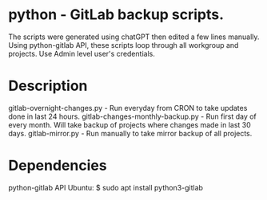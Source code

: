 # python - GitLab backup scripts.

The scripts were generated using chatGPT then edited a few lines manually. Using python-gitlab API, these scripts loop through all workgroup and projects. Use Admin level user's credentials.

# Description
gitlab-overnight-changes.py - Run everyday from CRON to take updates done in last 24 hours.
gitlab-changes-monthly-backup.py - Run first day of every month. Will take backup of projects where changes made in last 30 days.
gitlab-mirror.py - Run manually to take mirror backup of all projects.

# Dependencies
python-gitlab API
Ubuntu: $ sudo apt install python3-gitlab

